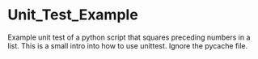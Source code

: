 # Unit_Test_Example
Example unit test of a python script that squares preceding numbers in a list.
This is a small intro into how to use unittest. Ignore the pycache file.
